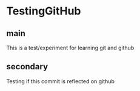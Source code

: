 # TestingGitHub

## main

This is a test/experiment for learning git and github

## secondary

Testing if this commit is reflected on github
